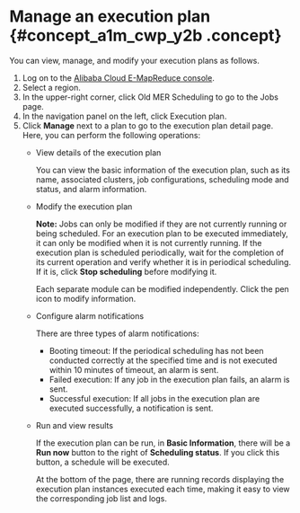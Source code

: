 # Manage an execution plan {#concept_a1m_cwp_y2b .concept}

You can view, manage, and modify your execution plans as follows.

1.  Log on to the [Alibaba Cloud E-MapReduce console](https://emr.console.aliyun.com/).
2.  Select a region.
3.  In the upper-right corner, click Old MER Scheduling to go to the Jobs page.
4.  In the navigation panel on the left, click Execution plan.
5.  Click **Manage** next to a plan to go to the execution plan detail page. Here, you can perform the following operations:
    -   View details of the execution plan

        You can view the basic information of the execution plan, such as its name, associated clusters, job configurations, scheduling mode and status, and alarm information.

    -   Modify the execution plan

        **Note:** Jobs can only be modified if they are not currently running or being scheduled. For an execution plan to be executed immediately, it can only be modified when it is not currently running. If the execution plan is scheduled periodically, wait for the completion of its current operation and verify whether it is in periodical scheduling. If it is, click **Stop scheduling** before modifying it.

        Each separate module can be modified independently. Click the pen icon to modify information.

    -   Configure alarm notifications

        There are three types of alarm notifications:

        -   Booting timeout: If the periodical scheduling has not been conducted correctly at the specified time and is not executed within 10 minutes of timeout, an alarm is sent.
        -   Failed execution: If any job in the execution plan fails, an alarm is sent.
        -   Successful execution: If all jobs in the execution plan are executed successfully, a notification is sent.
    -   Run and view results

        If the execution plan can be run, in **Basic Information**, there will be a **Run now** button to the right of **Scheduling status**. If you click this button, a schedule will be executed.

        At the bottom of the page, there are running records displaying the execution plan instances executed each time, making it easy to view the corresponding job list and logs.


